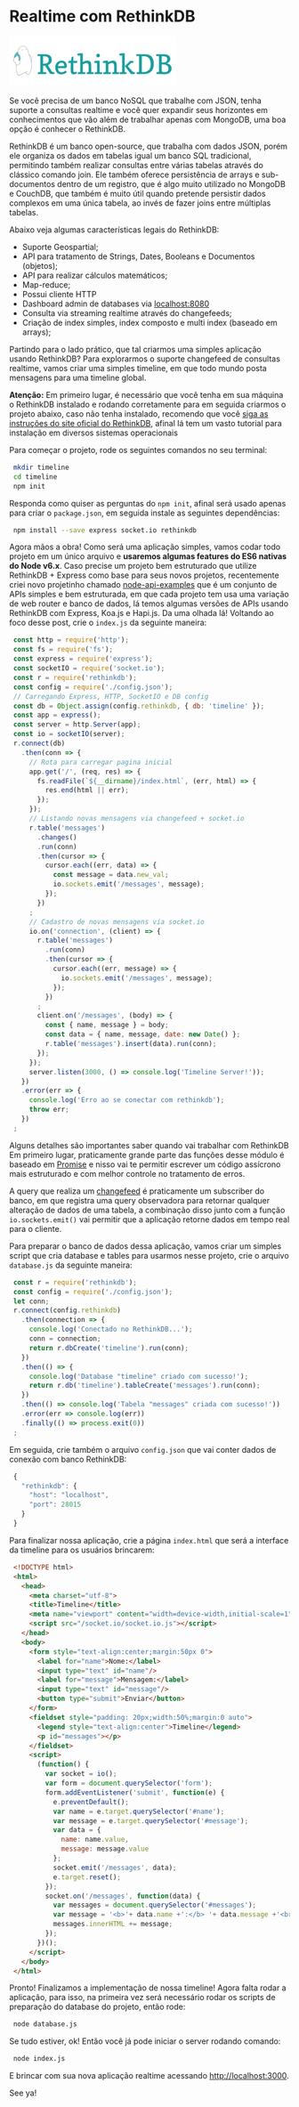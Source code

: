 # Realtime com RethinkDB

![Realtime com RethinkDB](../images/rethinkdb-logo.png "Realtime com RethinkDB")

Se você precisa de um banco NoSQL que trabalhe com JSON, tenha suporte a consultas realtime e você quer expandir seus horizontes em conhecimentos que vão além de trabalhar apenas com MongoDB, uma boa opção é conhecer o RethinkDB.

RethinkDB é um banco open-source, que trabalha com dados JSON, porém ele organiza os dados em tabelas igual um banco SQL tradicional, permitindo também realizar consultas entre várias tabelas através do clássico comando join. Ele também oferece persistência de arrays e sub-documentos dentro de um registro, que é algo muito utilizado no MongoDB e CouchDB, que também é muito útil quando pretende persistir dados complexos em uma única tabela, ao invés de fazer joins entre múltiplas tabelas.

Abaixo veja algumas características legais do RethinkDB:

*   Suporte Geospartial;
*   API para tratamento de Strings, Dates, Booleans e Documentos (objetos);
*   API para realizar cálculos matemáticos;
*   Map-reduce;
*   Possui cliente HTTP
*   Dashboard admin de databases via [localhost:8080](http://localhost:8080)
*   Consulta via streaming realtime através do changefeeds;
*   Criação de index simples, index composto e multi index (baseado em arrays);

Partindo para o lado prático, que tal criarmos uma simples aplicação usando RethinkDB? Para explorarmos o suporte changefeed de consultas realtime, vamos criar uma simples timeline, em que todo mundo posta mensagens para uma timeline global.

**Atenção:** Em primeiro lugar, é necessário que você tenha em sua máquina o RethinkDB instalado e rodando corretamente para em seguida criarmos o projeto abaixo, caso não tenha instalado, recomendo que você [siga as instruções do site oficial do RethinkDB](http://rethinkdb.com/docs/install/), afinal lá tem um vasto tutorial para instalação em diversos sistemas operacionais

Para começar o projeto, rode os seguintes comandos no seu terminal:

``` bash
 mkdir timeline
 cd timeline
 npm init
``` 

Responda como quiser as perguntas do `npm init`, afinal será usado apenas para criar o `package.json`, em seguida instale as seguintes dependências:

``` bash
 npm install --save express socket.io rethinkdb
``` 

Agora mãos a obra! Como será uma aplicação simples, vamos codar todo projeto em um único arquivo e **usaremos algumas features do ES6 nativas do Node v6.x**. Caso precise um projeto bem estruturado que utilize RethinkDB + Express como base para seus novos projetos, recentemente criei novo projetinho chamado [node-api-examples](https://github.com/caio-ribeiro-pereira/node-api-examples) que é um conjunto de APIs simples e bem estruturada, em que cada projeto tem usa uma variação de web router e banco de dados, lá temos algumas versões de APIs usando RethinkDB com Express, Koa.js e Hapi.js. Da uma olhada lá!
Voltando ao foco desse post, crie o `index.js` da seguinte maneira:

``` javascript
 const http = require('http');
 const fs = require('fs');
 const express = require('express');
 const socketIO = require('socket.io');
 const r = require('rethinkdb');
 const config = require('./config.json');
 // Carregando Express, HTTP, SocketIO e DB config
 const db = Object.assign(config.rethinkdb, { db: 'timeline' });
 const app = express();
 const server = http.Server(app);
 const io = socketIO(server);
 r.connect(db)
   .then(conn => {
     // Rota para carregar pagina inicial
     app.get('/', (req, res) => {
       fs.readFile(`${__dirname}/index.html`, (err, html) => {
         res.end(html || err);
       });
     });
     // Listando novas mensagens via changefeed + socket.io
     r.table('messages')
       .changes()
       .run(conn)
       .then(cursor => {
         cursor.each((err, data) => {
           const message = data.new_val;
           io.sockets.emit('/messages', message);
         });
       })
     ;
     // Cadastro de novas mensagens via socket.io
     io.on('connection', (client) => {
       r.table('messages')
         .run(conn)
         .then(cursor => {
           cursor.each((err, message) => {
             io.sockets.emit('/messages', message);
           });
         })
       ;
       client.on('/messages', (body) => {
         const { name, message } = body;
         const data = { name, message, date: new Date() };
         r.table('messages').insert(data).run(conn);
       });
     });
     server.listen(3000, () => console.log('Timeline Server!'));
   })
   .error(err => {
     console.log('Erro ao se conectar com rethinkdb');
     throw err;
   })
 ;
``` 

Alguns detalhes são importantes saber quando vai trabalhar com RethinkDB
Em primeiro lugar, praticamente grande parte das funções desse módulo é baseado em [Promise](https://developer.mozilla.org/en/docs/Web/JavaScript/Reference/Global_Objects/Promise) e nisso vai te permitir escrever um código assícrono mais estruturado e com melhor controle no tratamento de erros.

A query que realiza um [changefeed](http://rethinkdb.com/docs/changefeeds/javascript/) é praticamente um subscriber do banco, em que registra uma query observadora para retornar qualquer alteração de dados de uma tabela, a combinação disso junto com a função `io.sockets.emit()` vai permitir que a aplicação retorne dados em tempo real para o cliente.

Para preparar o banco de dados dessa aplicação, vamos criar um simples script que cria database e tables para usarmos nesse projeto, crie o arquivo `database.js` da seguinte maneira:

``` javascript
 const r = require('rethinkdb');
 const config = require('./config.json');
 let conn;
 r.connect(config.rethinkdb)
   .then(connection => {
     console.log('Conectado no RethinkDB...');
     conn = connection;
     return r.dbCreate('timeline').run(conn);
   })
   .then(() => {
     console.log('Database "timeline" criado com sucesso!');
     return r.db('timeline').tableCreate('messages').run(conn);
   })
   .then(() => console.log('Tabela "messages" criada com sucesso!'))
   .error(err => console.log(err))
   .finally(() => process.exit(0))
 ;
``` 

Em seguida, crie também o arquivo `config.json` que vai conter dados de conexão com banco RethinkDB:

``` javascript
 {
   "rethinkdb": {
     "host": "localhost",
     "port": 28015
   }
 }
``` 

Para finalizar nossa aplicação, crie a página `index.html` que será a interface da timeline para os usuários brincarem:

``` html
 <!DOCTYPE html>
 <html>
   <head>
     <meta charset="utf-8">
     <title>Timeline</title>
     <meta name="viewport" content="width=device-width,initial-scale=1">
     <script src="/socket.io/socket.io.js"></script>
   </head>
   <body>
     <form style="text-align:center;margin:50px 0">
       <label for="name">Nome:</label>
       <input type="text" id="name"/>
       <label for="message">Mensagem:</label>
       <input type="text" id="message"/>
       <button type="submit">Enviar</button>
     </form>
     <fieldset style="padding: 20px;width:50%;margin:0 auto">
       <legend style="text-align:center">Timeline</legend>
       <p id="messages"></p>
     </fieldset>
     <script>
       (function() {
         var socket = io();
         var form = document.querySelector('form');
         form.addEventListener('submit', function(e) {
           e.preventDefault();
           var name = e.target.querySelector('#name');
           var message = e.target.querySelector('#message');
           var data = {
             name: name.value,
             message: message.value
           };
           socket.emit('/messages', data);
           e.target.reset();
         });
         socket.on('/messages', function(data) {
           var messages = document.querySelector('#messages');
           var message = '<b>'+ data.name +':</b> '+ data.message +'<br />';
           messages.innerHTML += message;
         });
       })();
     </script>
   </body>
 </html>
``` 

Pronto! Finalizamos a implementação de nossa timeline! Agora falta rodar a aplicação, para isso, na primeira vez será necessário rodar os scripts de preparação do database do projeto, então rode:

``` bash
 node database.js
``` 

Se tudo estiver, ok! Então você já pode iniciar o server rodando comando:

``` bash
 node index.js
``` 

E brincar com sua nova aplicação realtime acessando [http://localhost:3000](http://localhost:3000).

See ya!